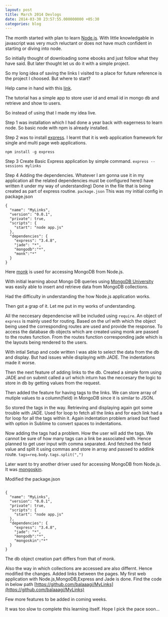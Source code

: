 ```yaml
---
layout: post
title: March 2014 Devlogs
date: 2014-03-30 23:57:55.000000000 +05:30
categories: blog
---
```

The month started with plan to learn [Node.js](http://nodejs.org/). With little knowledgable in javascript was very much reluctant or does not have much confident in starting or diving into node.

So initially thought of downloading some ebooks and just follow what they have said.
But later thought let us do it with a simple project.

So my long idea of saving the links I visited to a place for future reference is the project I choosed. But where to start?

Help came in hand with this [link](http://cwbuecheler.com/web/tutorials/2013/node-express-mongo/).

The tutorial has a simple app to store user id and email id in mongo db and retrieve and show to users.

So instead of using that I made my idea live.

Step 1 was installation which I had done a year back with eagerness to learn node. So basic node with npm is already installed.

Step 2 was to install [express](http://expressjs.com/). I learnt that it is web application framework for single and multi page web applications.

`npm install -g express`

Step 3 Create Basic Express application by simple command.
`express --sessions mylinks`

Step 4 Adding the dependencies.
       Whatever I am gonna use it in my application all the related dependencies must be configured here(I have written it under my way of understanding)
Done in the file that is being created as part of express routine.
`package.json`
This was my initial config in package.json
<pre><code>{
  "name": "MyLinks",
  "version": "0.0.1",
  "private": true,
  "scripts": {
    "start": "node app.js"
  },
  "dependencies": {
    "express": "3.4.8",
    "jade": "*",
    "mongodb":"*",
    "monk":"*"
  }
}</code></pre>
Here [monk](https://github.com/LearnBoost/monk) is used for accessing MongoDB from Node.js.

With initial learning about Mongo DB queries using [MongoDB University](https://education.mongodb.com) was easily able to insert and retrieve data from MongoDB collections.

Had the difficulty in understanding the how Node.js application works.

Then got a grap of it. Let me put in my works of understanding.

All the neccesary dependencise will be included using `require`.
An object of `express` is mainly used for routing.
Based on the url with which the object being used the corresponding routes are used and provide the response.
To access the database db objects which are created using monk are passed to the routes function. 
From the routes function corresponding jade which is the layouts being rendered to the users.

With intial Setup and code written I was able to select the data from the db and display. But had issues while displaying with JADE. The indentations made it worse.

Then the next feature of adding links to the db.
Created a simple form using JADE and on submit called a url which inturn has the neccesary the logic to store in db by getting values from the request.

Then added the feature for having tags to the links.
We can store array of mutiple values to a column(field) in MongoDB since it is similar to JSON.

So stored the tags in the way. Retrieving and displaying again got some trouble with JADE. Used for loop to fetch all the links and for each link had a for loop for all the tags within it. Again indentation problem arised but fixed with option in Sublime to convert spaces to indentations.

Now adding the tags had a problem. How the user will add the tags. We cannot be sure of how many tags can a link be associated with. Hence planned to get user input with comma separated. And fetched the field value and split it using commas and store in array and passed to addlink route.
`tags=req.body.tags.split(",")`

Later want to try another driver used for accessing MongoDB from Node.js. It was [mongoskin](https://www.npmjs.org/package/mongoskin).

Modified the package.json
<pre><code>
{
  "name": "MyLinks",
  "version": "0.0.1",
  "private": true,
  "scripts": {
    "start": "node app.js"
  },
  "dependencies": {
    "express": "3.4.8",
    "jade": "*",
    "mongodb":"*",
    "mongoskin":"*"
  }
}
</code></pre>

The db object creation part differs from that of monk.

Also the way in which collections are accessed are also differnt. Hence modified the changes.
Added links between the pages.
My first web application with Node.js,MongoDB,Express and Jade is done.
Find the code in below path
[https://github.com/balaaagi/MyLinks](https://github.com/balaaagi/MyLinks)

Few more features to be added in coming weeks.

It was too slow to complete this learning itself. Hope I pick the pace soon...




